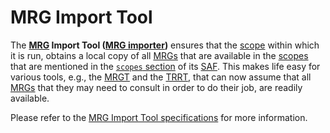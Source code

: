 # MRG Import Tool

The **[MRG](https://tno-terminology-design.github.io/tev2-specifications/docs/specs/files/mrg) Import Tool ([MRG importer](https://tno-terminology-design.github.io/tev2-specifications/docs/specs/tools/mrg-import))** ensures that the [scope](https://tno-terminology-design.github.io/tev2-specifications/docs/terms/scope) within which it is run, obtains a local copy of all [MRGs](https://tno-terminology-design.github.io/tev2-specifications/docs/specs/files/mrg) that are available in the [scopes](https://tno-terminology-design.github.io/tev2-specifications/docs/terms/scope) that are mentioned in the [`scopes` section](https://tno-terminology-design.github.io/tev2-specifications/docs/specs/files/saf#scopes) of its [SAF](https://tno-terminology-design.github.io/tev2-specifications/docs/specs/files/saf). This makes life easy for various tools, e.g., the [MRGT](https://tno-terminology-design.github.io/tev2-specifications/docs/specs/tools/mrgt) and the [TRRT](https://tno-terminology-design.github.io/tev2-specifications/docs/specs/tools/trrt), that can now assume that all [MRGs](https://tno-terminology-design.github.io/tev2-specifications/docs/specs/files/mrg) that they may need to consult in order to do their job, are readily available.

Please refer to the [MRG Import Tool specifications](https://tno-terminology-design.github.io/tev2-specifications/docs/specs/tools/mrg-import) for more information.